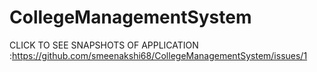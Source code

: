 # CollegeManagementSystem

CLICK TO SEE SNAPSHOTS OF APPLICATION :https://github.com/smeenakshi68/CollegeManagementSystem/issues/1
